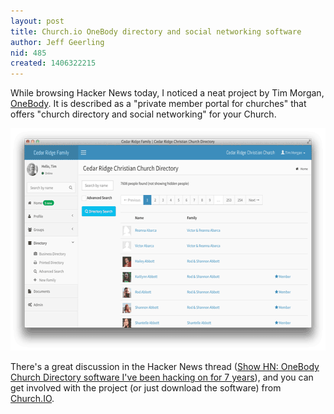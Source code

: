 ```yaml
---
layout: post
title: Church.io OneBody directory and social networking software
author: Jeff Geerling
nid: 485
created: 1406322215
---
```

While browsing Hacker News today, I noticed a neat project by Tim Morgan, <a href="https://github.com/churchio/onebody">OneBody</a>. It is described as a "private member portal for churches" that offers "church directory and social networking" for your Church.

<p style="text-align: center;"><a href="http://church.io/"><img src="/sites/opensourcecatholic.com/files/user-uploads/other/church-io-directory.png" width="600" height="356" alt="Church.IO Directory Screenshot"  /></a></p>

There's a great discussion in the Hacker News thread (<a href="https://news.ycombinator.com/item?id=8085213">Show HN: OneBody Church Directory software I've been hacking on for 7 years</a>), and you can get involved with the project (or just download the software) from <a href="http://church.io/">Church.IO</a>.

